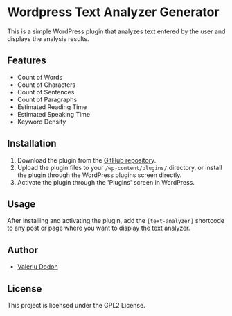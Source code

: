 # Wordpress Text Analyzer Generator

This is a simple WordPress plugin that analyzes text entered by the user and displays the analysis results.

## Features

* Count of Words
* Count of Characters
* Count of Sentences
* Count of Paragraphs
* Estimated Reading Time
* Estimated Speaking Time
* Keyword Density

## Installation

1. Download the plugin from the [GitHub repository](https://github.com/ginirator/wordpress-plugin-text-analyzer).
2. Upload the plugin files to your `/wp-content/plugins/` directory, or install the plugin through the WordPress plugins screen directly.
3. Activate the plugin through the 'Plugins' screen in WordPress.

## Usage

After installing and activating the plugin, add the `[text-analyzer]` shortcode to any post or page where you want to display the text analyzer.

## Author

* [Valeriu Dodon](https://ginirator.com/online-tools/word-analyzer-generator/)

## License

This project is licensed under the GPL2 License.
